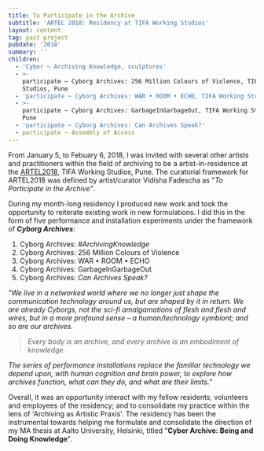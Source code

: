 ```yaml
---
title: To Participate in the Archive
subtitle: 'ARTEL 2018: Residency at TIFA Working Studios'
layout: content
tag: past project
pubdate: '2018'
summary: ''
children:
  - 'Cyber ~ Archiving Knowledge, sculptures'
  - >-
    participate ~ Cyborg Archives: 256 Million Colours of Violence, TIFA Working
    Studios, Pune
  - 'participate ~ Cyborg Archives: WAR • ROOM • ECHO, TIFA Working Studios, Pune'
  - >-
    participate ~ Cyborg Archives: GarbageInGarbageOut, TIFA Working Studios,
    Pune
  - 'participate ~ Cyborg Archives: Can Archives Speak?'
  - participate ~ Assembly of Access
---
```

From January 5, to Febuary 6, 2018, I was invited with several other artists and practitioners within the field of archiving to be a artist-in-residence at the [ARTEL2018](http://tifa.edu.in/artel/), TIFA Working Studios, Pune. The curatorial framework for ARTEL2018 was defined by artist/curator Vidisha Fadescha as "_To Participate in the Archive"_.

During my month-long residency I produced new work and took the opportunity to reiterate existing work in new formulations. I did this in the form of five performance and installation experiments under the framework of **_Cyborg Archives_**:

1. Cyborg Archives: _\#ArchivingKnowledge_
2. Cyborg Archives: 256 Million Colours of Violence
3. Cyborg Archives: WAR • ROOM • ECHO
4. Cyborg Archives: GarbageInGarbageOut
5. Cyborg Archives: _Can Archives Speak?_

_"We live in a networked world where we no longer just shape the communication technology around us, but are shaped by it in return. We are already Cyborgs, not the sci-fi amalgamations of flesh and flesh and wires, but in a more profound sense – a human/technology symbiont; and so are our archives._

> _Every body is an archive, and every archive is an embodiment of knowledge._

_The series of performance installations replace the familiar technology we depend upon, with human cognition and brain power, to explore how archives function, what can they do, and what are their limits."_ 

Overall, it was an opportunity interact with my fellow residents, volunteers and employees of the residency; and to consolidate my practice within the lens of 'Archiving as Artistic Praxis'. The residency has been the instrumental towards helping me formulate and consolidate the direction of my MA thesis at Aalto University, Helsinki, titled "**Cyber Archive: Being and Doing Knowledge**".
